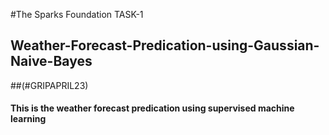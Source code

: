#The Sparks Foundation TASK-1
## Weather-Forecast-Predication-using-Gaussian-Naive-Bayes
##(#GRIPAPRIL23)


#### This is the weather forecast predication using supervised machine learning
